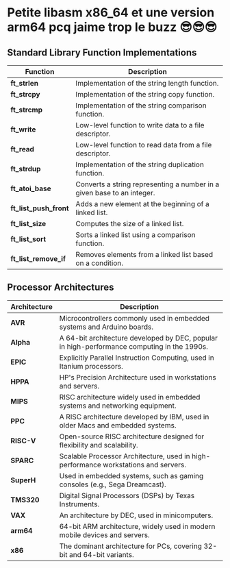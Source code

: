 # Petite libasm x86_64 et une version arm64 pcq jaime trop le buzz 😎😎😎

## Standard Library Function Implementations

| Function       | Description                                                 |
|----------------|-------------------------------------------------------------|
| **ft_strlen**  | Implementation of the string length function.               |
| **ft_strcpy**  | Implementation of the string copy function.                 |
| **ft_strcmp**  | Implementation of the string comparison function.           |
| **ft_write**   | Low-level function to write data to a file descriptor.      |
| **ft_read**    | Low-level function to read data from a file descriptor.     |
| **ft_strdup**  | Implementation of the string duplication function.          |
| **ft_atoi_base**     | Converts a string representing a number in a given base to an integer. |
| **ft_list_push_front** | Adds a new element at the beginning of a linked list.              |
| **ft_list_size**     | Computes the size of a linked list.                                |
| **ft_list_sort**     | Sorts a linked list using a comparison function.                   |
| **ft_list_remove_if** | Removes elements from a linked list based on a condition.          |

## Processor Architectures

| Architecture | Description                                                                   |
|--------------|-------------------------------------------------------------------------------|
| **AVR**      | Microcontrollers commonly used in embedded systems and Arduino boards.       |
| **Alpha**    | A 64-bit architecture developed by DEC, popular in high-performance computing in the 1990s. |
| **EPIC**     | Explicitly Parallel Instruction Computing, used in Itanium processors.        |
| **HPPA**     | HP's Precision Architecture used in workstations and servers.                |
| **MIPS**     | RISC architecture widely used in embedded systems and networking equipment.  |
| **PPC**      | A RISC architecture developed by IBM, used in older Macs and embedded systems. |
| **RISC-V**   | Open-source RISC architecture designed for flexibility and scalability.      |
| **SPARC**    | Scalable Processor Architecture, used in high-performance workstations and servers. |
| **SuperH**   | Used in embedded systems, such as gaming consoles (e.g., Sega Dreamcast).    |
| **TMS320**   | Digital Signal Processors (DSPs) by Texas Instruments.                       |
| **VAX**      | An architecture by DEC, used in minicomputers.                               |
| **arm64**    | 64-bit ARM architecture, widely used in modern mobile devices and servers.   |
| **x86**      | The dominant architecture for PCs, covering 32-bit and 64-bit variants.     |
